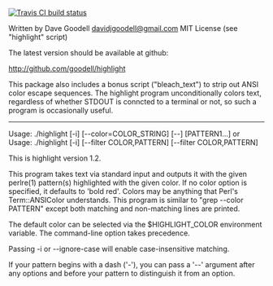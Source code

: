 [![Travis CI build status](https://travis-ci.org/goodell/highlight.svg?branch=master)](https://travis-ci.org/goodell/highlight)

Written by Dave Goodell <davidjgoodell@gmail.com>
MIT License (see "highlight" script)

The latest version should be available at github:

  http://github.com/goodell/highlight

This package also includes a bonus script ("bleach_text") to strip out
ANSI color escape sequences.  The highlight program unconditionally
colors text, regardless of whether STDOUT is conncted to a terminal or
not, so such a program is occasionally useful.

------------------------------------------------------------------------

Usage: ./highlight [-i] [--color=COLOR_STRING] [--] <PATTERN0> [PATTERN1...]
  or
Usage: ./highlight [-i] [--filter COLOR,PATTERN] [--filter COLOR,PATTERN]

This is highlight version 1.2.

This program takes text via standard input and outputs it with the given
perlre(1) pattern(s) highlighted with the given color.  If no color option
is specified, it defaults to 'bold red'.  Colors may be anything
that Perl's Term::ANSIColor understands.  This program is similar to
"grep --color PATTERN" except both matching and non-matching lines are
printed.

The default color can be selected via the $HIGHLIGHT_COLOR environment
variable.  The command-line option takes precedence.

Passing -i or --ignore-case will enable case-insensitive matching.

If your pattern begins with a dash ('-'), you can pass a '--' argument
after any options and before your pattern to distinguish it from an
option.

